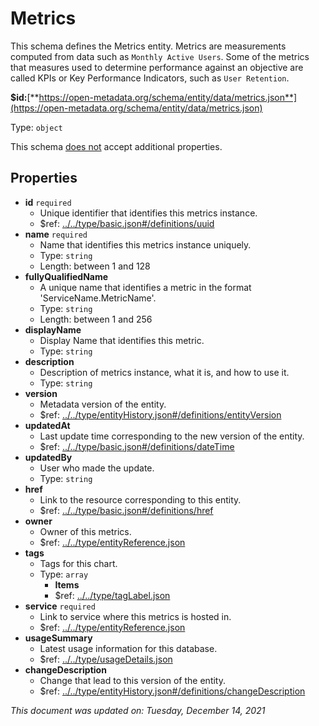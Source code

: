 # Metrics

This schema defines the Metrics entity. Metrics are measurements computed from data such as `Monthly Active Users`. Some of the metrics that measures used to determine performance against an objective are called KPIs or Key Performance Indicators, such as `User Retention`.

**$id:**[**https://open-metadata.org/schema/entity/data/metrics.json**](https://open-metadata.org/schema/entity/data/metrics.json)

Type: `object`

This schema <u>does not</u> accept additional properties.

## Properties
- **id** `required`
  - Unique identifier that identifies this metrics instance.
  - $ref: [../../type/basic.json#/definitions/uuid](../types/basic.md#uuid)
- **name** `required`
  - Name that identifies this metrics instance uniquely.
  - Type: `string`
  - Length: between 1 and 128
- **fullyQualifiedName**
  - A unique name that identifies a metric in the format 'ServiceName.MetricName'.
  - Type: `string`
  - Length: between 1 and 256
- **displayName**
  - Display Name that identifies this metric.
  - Type: `string`
- **description**
  - Description of metrics instance, what it is, and how to use it.
  - Type: `string`
- **version**
  - Metadata version of the entity.
  - $ref: [../../type/entityHistory.json#/definitions/entityVersion](../types/entityhistory.md#entityversion)
- **updatedAt**
  - Last update time corresponding to the new version of the entity.
  - $ref: [../../type/basic.json#/definitions/dateTime](../types/basic.md#datetime)
- **updatedBy**
  - User who made the update.
  - Type: `string`
- **href**
  - Link to the resource corresponding to this entity.
  - $ref: [../../type/basic.json#/definitions/href](../types/basic.md#href)
- **owner**
  - Owner of this metrics.
  - $ref: [../../type/entityReference.json](../types/entityreference.md)
- **tags**
  - Tags for this chart.
  - Type: `array`
    - **Items**
    - $ref: [../../type/tagLabel.json](../types/taglabel.md)
- **service** `required`
  - Link to service where this metrics is hosted in.
  - $ref: [../../type/entityReference.json](../types/entityreference.md)
- **usageSummary**
  - Latest usage information for this database.
  - $ref: [../../type/usageDetails.json](../types/usagedetails.md)
- **changeDescription**
  - Change that lead to this version of the entity.
  - $ref: [../../type/entityHistory.json#/definitions/changeDescription](../types/entityhistory.md#changedescription)

_This document was updated on: Tuesday, December 14, 2021_